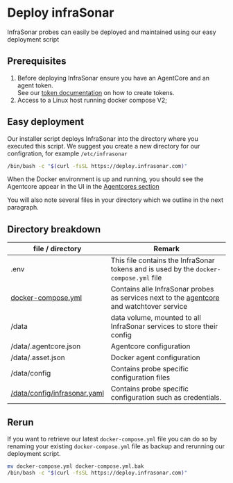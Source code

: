 # Deploy infraSonar

InfraSonar probes can easily be deployed and maintained using our easy deployment script

## Prerequisites

1. Before deploying InfraSonar ensure you have an AgentCore and an agent token.<br>See our [token documentation](../../../application/tokens.md) on how to create tokens.
2. Access to a Linux host running docker compose V2;

## Easy deployment

Our installer script deploys InfraSonar into the directory where you executed this script. We suggest you create a new directory for our configration, for example `/etc/infrasonar`


```bash
/bin/bash -c "$(curl -fsSL https://deploy.infrasonar.com)"
```

When the Docker environment is up and running, you should see the Agentcore appear in the UI in the [Agentcores section](../../../application/agentcores.md)

You will also note several files in your directory which we outline in the next paragraph.

## Directory breakdown

file / directory             | Remark
-----------------------------|------------------------------
.env                         | This file contains the InfraSonar tokens and is used by the `docker-compose.yml` file
[docker-compose.yml](./docker_compose.md)           | Contains alle InfraSonar probes as services next to the [agentcore](../agentcore.md) and watchtover service
/data                        | data volume, mounted to all InfraSonar services to store their config
/data/.agentcore.json        | Agentcore configuration 
/data/.asset.json            | Docker agent configuration
/data/config                 | Contains probe specific configuration files
[/data/config/infrasonar.yaml](./credentials.md) | Contains probe specific configuration such as credentials.

## Rerun

If you want to retrieve our latest `docker-compose.yml` file you can do so by renaming your existing `docker-compose.yml` file as backup and rerunning our deployment script.

```bash
mv docker-compose.yml docker-compose.yml.bak
/bin/bash -c "$(curl -fsSL https://deploy.infrasonar.com)"
```